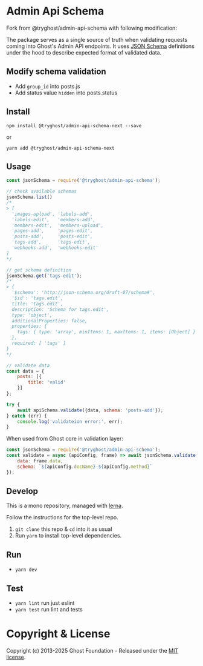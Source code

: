 # Admin Api Schema

Fork from @tryghost/admin-api-schema with following modification:

The package serves as a single source of truth when validating requests coming into Ghost's Admin API endpoints. It uses [JSON Schema](https://json-schema.org/) definitions under the hood to describe expected format of validated data.

## Modify schema validation

- Add `group_id` into posts.js
- Add status value `hidden` into posts.status

## Install

`npm install @tryghost/admin-api-schema-next --save`

or

`yarn add @tryghost/admin-api-schema-next`


## Usage
```js
const jsonSchema = require('@tryghost/admin-api-schema');

// check available schemas
jsonSchema.list()
/*
> [
  'images-upload', 'labels-add',
  'labels-edit',   'members-add',
  'members-edit',  'members-upload',
  'pages-add',     'pages-edit',
  'posts-add',     'posts-edit',
  'tags-add',      'tags-edit',
  'webhooks-add',  'webhooks-edit'
]
*/

// get schema definition
jsonSchema.get('tags-edit');
/*
> {
  '$schema': 'http://json-schema.org/draft-07/schema#',
  '$id': 'tags.edit',
  title: 'tags.edit',
  description: 'Schema for tags.edit',
  type: 'object',
  additionalProperties: false,
  properties: {
    tags: { type: 'array', minItems: 1, maxItems: 1, items: [Object] }
  },
  required: [ 'tags' ]
}
*/

// validate data
const data = {
    posts: [{
        title: 'valid'
    }]
};

try {
    await apiSchema.validate({data, schema: 'posts-add'});
} catch (err) {
    console.log('validateion error:', err);
}
```

When used from Ghost core in validation layer:
```js
const jsonSchema = require('@tryghost/admin-api-schema');
const validate = async (apiConfig, frame) => await jsonSchema.validate({
    data: frame.data,
    schema: `${apiConfig.docName}-${apiConfig.method}`
});
```

## Develop

This is a mono repository, managed with [lerna](https://lernajs.io/).

Follow the instructions for the top-level repo.
1. `git clone` this repo & `cd` into it as usual
2. Run `yarn` to install top-level dependencies.


## Run

- `yarn dev`


## Test

- `yarn lint` run just eslint
- `yarn test` run lint and tests

# Copyright & License

Copyright (c) 2013-2025 Ghost Foundation - Released under the [MIT license](LICENSE).


